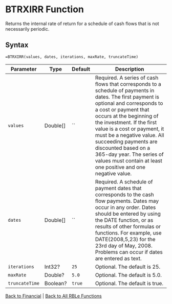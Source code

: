 # BTRXIRR Function

Returns the internal rate of return for a schedule of cash flows that is not necessarily periodic.

## Syntax

```excel
=BTRXIRR(values, dates, iterations, maxRate, truncateTime)
```

Parameter | Type | Default | Description
---|---|---|---
`values` | Double[] | `` | Required. A series of cash flows that corresponds to a schedule of payments in dates. The first payment is optional and corresponds to a cost or payment that occurs at the beginning of the investment. If the first value is a cost or payment, it must be a negative value. All succeeding payments are discounted based on a 365-day year. The series of values must contain at least one positive and one negative value.
`dates` | Double[] | `` | Required. A schedule of payment dates that corresponds to the cash flow payments. Dates may occur in any order. Dates should be entered by using the DATE function, or as results of other formulas or functions. For example, use DATE(2008,5,23) for the 23rd day of May, 2008. Problems can occur if dates are entered as text.
`iterations` | Int32? | `25` | Optional. The default is 25.
`maxRate` | Double? | `5.0` | Optional. The default is 5.0.
`truncateTime` | Boolean? | `true` | Optional. The default is true.

[Back to Financial](RBLeFinancial.md) | [Back to All RBLe Functions](RBLe.md#function-documentation)